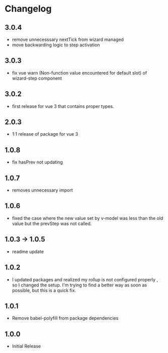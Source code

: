 # Changelog

## 3.0.4

- remove unnecesssary nextTick from wizard managed
- move backwarding logic to step activation

## 3.0.3

- fix vue warn (Non-function value encountered for default slot) of wizard-step component

## 3.0.2

- first release for vue 3 that contains proper types.

## 2.0.3

- 1:1 release of package for vue 3

## 1.0.8

- fix hasPrev not updating
  
## 1.0.7

- removes unnecessary import

## 1.0.6

- fixed the case where the new value set by v-model was less than the old value but the prevStep was not called.

## 1.0.3 -> 1.0.5

- readme update

## 1.0.2

- I updated packages and realized my rollup is not configured properly , so I changed the setup.
I'm trying to find a better way as soon as possible, but this is a quick fix.

## 1.0.1

- Remove babel-polyfill from package dependencies

## 1.0.0

- Initial Release
